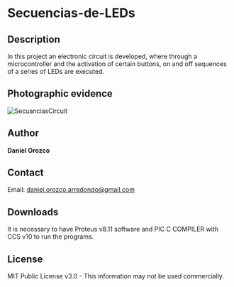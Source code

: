 # Secuencias-de-LEDs
## Description
In this project an electronic circuit is developed, where through a microcontroller and the activation of certain buttons, on and off sequences of a series of LEDs are executed.

## Photographic evidence
![SecuanciasCircuit](https://github.com/DanielOrozcoA/Secuencias-de-LEDs/assets/152805004/e61c6a8b-094a-4ccf-8f59-893d670fd82c)

## Author
**Daniel Orozco**

## Contact
Email: daniel.orozco.arredondo@gmail.com

## Downloads
It is necessary to have Proteus v8.11 software and PIC C COMPILER with CCS v10 to run the programs.

## License
MIT Public License v3.0 - This information may not be used commercially.
